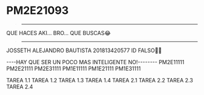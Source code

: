 # PM2E21093
> ------------------------------------
QUE HACES AKI... BRO... QUE BUSCAS😂
> -------------------------------------
JOSSETH ALEJANDRO BAUTISTA 201813420577     ID FALSO👀😂

----HAY QUE SER UN POCO MAS INTELIGENTE NO!--------
PM2E11111
PM2E21111
PM2E31111
PM1E11111
PM1E21111
PM1E31111

TAREA 1.1
TAREA 1.2
TAREA 1.3
TAREA 1.4
TAREA 2.1
TAREA 2.2
TAREA 2.3
TAREA 2.4
